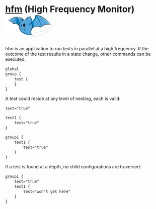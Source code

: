 # [hfm](https://github.com/derekmarcotte/hfm) (High Frequency Monitor) ![hfm mascot](doc/hfm-mascot.png)

hfm is an application to run tests in parallel at a high frequency. If the
outcome of the test results in a state change, other commands can be executed.

```Nginx
global
group {
	test {
	}
}
```

A test could reside at any level of nesting, each is valid:

```Nginx
test="true"
```
```Nginx
test1 {
	test="true"
}
```
```Nginx
group1 {
	test1 {
		test="true"
	}
}
```

If a test is found at a depth, no child configurations are traversed:

	group1 {
		test="true"
		test1 {
			test="won't get here"
		}
	}

